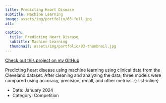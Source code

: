 ```yaml
---
title: Predicting Heart Disease
subtitle: Machine Learning
image: assets/img/portfolio/03-full.jpg
alt: 

caption:
  title: Predicting Heart Disease
  subtitle: Machine Learning
  thumbnail: assets/img/portfolio/03-thumbnail.jpg
---
```

[Check out this project on my GitHub](https://github.com/garrettlf/end-to-end-heart-disease-classification)

Predicting heart disease using machine learning using clinical data from the Cleveland dataset. After cleaning and analyzing the data, three models were compared using accuracy, precision, recall, and other metrics.
{:.list-inline}
- Date: January 2024
- Category: Competition


